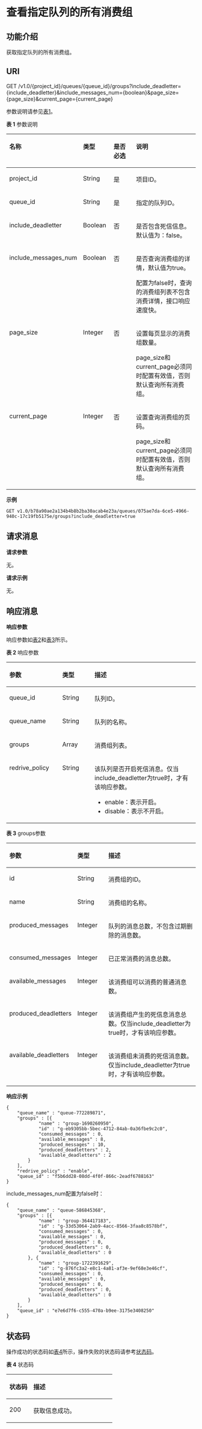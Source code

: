# 查看指定队列的所有消费组<a name="zh-cn_topic_0034672269"></a>

## 功能介绍<a name="section58427690"></a>

获取指定队列的所有消费组。

## URI<a name="section56087165"></a>

GET /v1.0/\{project\_id\}/queues/\{queue\_id\}/groups?include\_deadletter=\{include\_deadletter\}&include\_messages\_num=\{boolean\}&page\_size=\{page\_size\}&current\_page=\{current\_page\}

参数说明请参见[表1](#d0e1978)。

**表 1**  参数说明

<a name="d0e1978"></a>
<table><thead align="left"><tr id="row5992637"><th class="cellrowborder" valign="top" width="18%" id="mcps1.2.5.1.1"><p id="p15641626"><a name="p15641626"></a><a name="p15641626"></a>名称</p>
</th>
<th class="cellrowborder" valign="top" width="17%" id="mcps1.2.5.1.2"><p id="p59012183"><a name="p59012183"></a><a name="p59012183"></a>类型</p>
</th>
<th class="cellrowborder" valign="top" width="19%" id="mcps1.2.5.1.3"><p id="p647213801718"><a name="p647213801718"></a><a name="p647213801718"></a>是否必选</p>
</th>
<th class="cellrowborder" valign="top" width="46%" id="mcps1.2.5.1.4"><p id="p15257500"><a name="p15257500"></a><a name="p15257500"></a>说明</p>
</th>
</tr>
</thead>
<tbody><tr id="row27898002"><td class="cellrowborder" valign="top" width="18%" headers="mcps1.2.5.1.1 "><p id="p45145696"><a name="p45145696"></a><a name="p45145696"></a>project_id</p>
</td>
<td class="cellrowborder" valign="top" width="17%" headers="mcps1.2.5.1.2 "><p id="p32922799"><a name="p32922799"></a><a name="p32922799"></a>String</p>
</td>
<td class="cellrowborder" valign="top" width="19%" headers="mcps1.2.5.1.3 "><p id="p391918691718"><a name="p391918691718"></a><a name="p391918691718"></a>是</p>
</td>
<td class="cellrowborder" valign="top" width="46%" headers="mcps1.2.5.1.4 "><p id="p49501095"><a name="p49501095"></a><a name="p49501095"></a>项目ID。</p>
</td>
</tr>
<tr id="row42856673"><td class="cellrowborder" valign="top" width="18%" headers="mcps1.2.5.1.1 "><p id="p48838504"><a name="p48838504"></a><a name="p48838504"></a>queue_id</p>
</td>
<td class="cellrowborder" valign="top" width="17%" headers="mcps1.2.5.1.2 "><p id="p63604780"><a name="p63604780"></a><a name="p63604780"></a>String</p>
</td>
<td class="cellrowborder" valign="top" width="19%" headers="mcps1.2.5.1.3 "><p id="p496059171718"><a name="p496059171718"></a><a name="p496059171718"></a>是</p>
</td>
<td class="cellrowborder" valign="top" width="46%" headers="mcps1.2.5.1.4 "><p id="p51713556"><a name="p51713556"></a><a name="p51713556"></a>指定的队列ID。</p>
</td>
</tr>
<tr id="row22422372235"><td class="cellrowborder" valign="top" width="18%" headers="mcps1.2.5.1.1 "><p id="p5242153717236"><a name="p5242153717236"></a><a name="p5242153717236"></a>include_deadletter</p>
</td>
<td class="cellrowborder" valign="top" width="17%" headers="mcps1.2.5.1.2 "><p id="p124243782310"><a name="p124243782310"></a><a name="p124243782310"></a>Boolean</p>
</td>
<td class="cellrowborder" valign="top" width="19%" headers="mcps1.2.5.1.3 "><p id="p3242143752316"><a name="p3242143752316"></a><a name="p3242143752316"></a>否</p>
</td>
<td class="cellrowborder" valign="top" width="46%" headers="mcps1.2.5.1.4 "><p id="p164021862249"><a name="p164021862249"></a><a name="p164021862249"></a>是否包含死信信息。默认值为：false。</p>
</td>
</tr>
<tr id="row1722196112912"><td class="cellrowborder" valign="top" width="18%" headers="mcps1.2.5.1.1 "><p id="p1272276142917"><a name="p1272276142917"></a><a name="p1272276142917"></a>include_messages_num</p>
</td>
<td class="cellrowborder" valign="top" width="17%" headers="mcps1.2.5.1.2 "><p id="p672246162913"><a name="p672246162913"></a><a name="p672246162913"></a>Boolean</p>
</td>
<td class="cellrowborder" valign="top" width="19%" headers="mcps1.2.5.1.3 "><p id="p1072286122919"><a name="p1072286122919"></a><a name="p1072286122919"></a>否</p>
</td>
<td class="cellrowborder" valign="top" width="46%" headers="mcps1.2.5.1.4 "><p id="p1272226172910"><a name="p1272226172910"></a><a name="p1272226172910"></a>是否查询消费组的详情，默认值为true。</p>
<p id="p16101327124116"><a name="p16101327124116"></a><a name="p16101327124116"></a>配置为false时，查询的消费组列表不包含消费详情，接口响应速度快。</p>
</td>
</tr>
<tr id="row1972216192917"><td class="cellrowborder" valign="top" width="18%" headers="mcps1.2.5.1.1 "><p id="p17221665293"><a name="p17221665293"></a><a name="p17221665293"></a>page_size</p>
</td>
<td class="cellrowborder" valign="top" width="17%" headers="mcps1.2.5.1.2 "><p id="p47221622911"><a name="p47221622911"></a><a name="p47221622911"></a>Integer</p>
</td>
<td class="cellrowborder" valign="top" width="19%" headers="mcps1.2.5.1.3 "><p id="p5530796315"><a name="p5530796315"></a><a name="p5530796315"></a>否</p>
</td>
<td class="cellrowborder" valign="top" width="46%" headers="mcps1.2.5.1.4 "><p id="p137227612918"><a name="p137227612918"></a><a name="p137227612918"></a>设置每页显示的消费组数量。</p>
<p id="p16548726113916"><a name="p16548726113916"></a><a name="p16548726113916"></a>page_size和current_page必须同时配置有效值，否则默认查询所有消费组。</p>
</td>
</tr>
<tr id="row13722156192910"><td class="cellrowborder" valign="top" width="18%" headers="mcps1.2.5.1.1 "><p id="p1272216614292"><a name="p1272216614292"></a><a name="p1272216614292"></a>current_page</p>
</td>
<td class="cellrowborder" valign="top" width="17%" headers="mcps1.2.5.1.2 "><p id="p772216614291"><a name="p772216614291"></a><a name="p772216614291"></a>Integer</p>
</td>
<td class="cellrowborder" valign="top" width="19%" headers="mcps1.2.5.1.3 "><p id="p1153212913112"><a name="p1153212913112"></a><a name="p1153212913112"></a>否</p>
</td>
<td class="cellrowborder" valign="top" width="46%" headers="mcps1.2.5.1.4 "><p id="p10722146102916"><a name="p10722146102916"></a><a name="p10722146102916"></a>设置查询消费组的页码。</p>
<p id="p115682010124020"><a name="p115682010124020"></a><a name="p115682010124020"></a>page_size和current_page必须同时配置有效值，否则默认查询所有消费组。</p>
</td>
</tr>
</tbody>
</table>

**示例**

```
GET v1.0/b78a90ae2a134b4b8b2ba30acab4e23a/queues/075ae7da-6ce5-4966-940c-17c19fb5175e/groups?include_deadletter=true
```

## 请求消息<a name="section35022440"></a>

**请求参数**

无。

**请求示例**

无。

## 响应消息<a name="section46766508"></a>

**响应参数**

响应参数如[表2](#d0e2089)和[表3](#table6131701015544)所示。

**表 2**  响应参数

<a name="d0e2089"></a>
<table><thead align="left"><tr id="row37189853"><th class="cellrowborder" valign="top" width="28.000000000000004%" id="mcps1.2.4.1.1"><p id="p59588135"><a name="p59588135"></a><a name="p59588135"></a>参数</p>
</th>
<th class="cellrowborder" valign="top" width="17%" id="mcps1.2.4.1.2"><p id="p61909621"><a name="p61909621"></a><a name="p61909621"></a>类型</p>
</th>
<th class="cellrowborder" valign="top" width="55.00000000000001%" id="mcps1.2.4.1.3"><p id="p48623408"><a name="p48623408"></a><a name="p48623408"></a>描述</p>
</th>
</tr>
</thead>
<tbody><tr id="row46181951"><td class="cellrowborder" valign="top" width="28.000000000000004%" headers="mcps1.2.4.1.1 "><p id="p49750539"><a name="p49750539"></a><a name="p49750539"></a>queue_id</p>
</td>
<td class="cellrowborder" valign="top" width="17%" headers="mcps1.2.4.1.2 "><p id="p3261819"><a name="p3261819"></a><a name="p3261819"></a>String</p>
</td>
<td class="cellrowborder" valign="top" width="55.00000000000001%" headers="mcps1.2.4.1.3 "><p id="p62880759"><a name="p62880759"></a><a name="p62880759"></a>队列ID。</p>
</td>
</tr>
<tr id="row29055926"><td class="cellrowborder" valign="top" width="28.000000000000004%" headers="mcps1.2.4.1.1 "><p id="p4719792"><a name="p4719792"></a><a name="p4719792"></a>queue_name</p>
</td>
<td class="cellrowborder" valign="top" width="17%" headers="mcps1.2.4.1.2 "><p id="p46758891"><a name="p46758891"></a><a name="p46758891"></a>String</p>
</td>
<td class="cellrowborder" valign="top" width="55.00000000000001%" headers="mcps1.2.4.1.3 "><p id="p29373839"><a name="p29373839"></a><a name="p29373839"></a>队列的名称。</p>
</td>
</tr>
<tr id="row63037959"><td class="cellrowborder" valign="top" width="28.000000000000004%" headers="mcps1.2.4.1.1 "><p id="p5801050"><a name="p5801050"></a><a name="p5801050"></a>groups</p>
</td>
<td class="cellrowborder" valign="top" width="17%" headers="mcps1.2.4.1.2 "><p id="p32885552152316"><a name="p32885552152316"></a><a name="p32885552152316"></a>Array</p>
</td>
<td class="cellrowborder" valign="top" width="55.00000000000001%" headers="mcps1.2.4.1.3 "><p id="p46484021152316"><a name="p46484021152316"></a><a name="p46484021152316"></a>消费组列表。</p>
</td>
</tr>
<tr id="row01241210193812"><td class="cellrowborder" valign="top" width="28.000000000000004%" headers="mcps1.2.4.1.1 "><p id="p1126111016388"><a name="p1126111016388"></a><a name="p1126111016388"></a>redrive_policy</p>
</td>
<td class="cellrowborder" valign="top" width="17%" headers="mcps1.2.4.1.2 "><p id="p95526143913"><a name="p95526143913"></a><a name="p95526143913"></a>String</p>
</td>
<td class="cellrowborder" valign="top" width="55.00000000000001%" headers="mcps1.2.4.1.3 "><p id="p455261183913"><a name="p455261183913"></a><a name="p455261183913"></a>该队列是否开启死信消息。仅当include_deadletter为true时，才有该响应参数。</p>
<a name="ul185521014397"></a><a name="ul185521014397"></a><ul id="ul185521014397"><li>enable：表示开启。</li><li>disable：表示不开启。</li></ul>
</td>
</tr>
</tbody>
</table>

**表 3**  groups参数

<a name="table6131701015544"></a>
<table><thead align="left"><tr id="row1414270515544"><th class="cellrowborder" valign="top" width="27.88%" id="mcps1.2.4.1.1"><p id="p470844315544"><a name="p470844315544"></a><a name="p470844315544"></a>参数</p>
</th>
<th class="cellrowborder" valign="top" width="17.36%" id="mcps1.2.4.1.2"><p id="p4583962215544"><a name="p4583962215544"></a><a name="p4583962215544"></a>类型</p>
</th>
<th class="cellrowborder" valign="top" width="54.76%" id="mcps1.2.4.1.3"><p id="p2202191415544"><a name="p2202191415544"></a><a name="p2202191415544"></a>描述</p>
</th>
</tr>
</thead>
<tbody><tr id="row4419434315544"><td class="cellrowborder" valign="top" width="27.88%" headers="mcps1.2.4.1.1 "><p id="p2297201515544"><a name="p2297201515544"></a><a name="p2297201515544"></a>id</p>
</td>
<td class="cellrowborder" valign="top" width="17.36%" headers="mcps1.2.4.1.2 "><p id="p4879390315544"><a name="p4879390315544"></a><a name="p4879390315544"></a>String</p>
</td>
<td class="cellrowborder" valign="top" width="54.76%" headers="mcps1.2.4.1.3 "><p id="p5999208015544"><a name="p5999208015544"></a><a name="p5999208015544"></a>消费组的ID。</p>
</td>
</tr>
<tr id="row305781215544"><td class="cellrowborder" valign="top" width="27.88%" headers="mcps1.2.4.1.1 "><p id="p4635623315544"><a name="p4635623315544"></a><a name="p4635623315544"></a>name</p>
</td>
<td class="cellrowborder" valign="top" width="17.36%" headers="mcps1.2.4.1.2 "><p id="p6386737815544"><a name="p6386737815544"></a><a name="p6386737815544"></a>String</p>
</td>
<td class="cellrowborder" valign="top" width="54.76%" headers="mcps1.2.4.1.3 "><p id="p587512815544"><a name="p587512815544"></a><a name="p587512815544"></a>消费组的名称。</p>
</td>
</tr>
<tr id="row5287615315544"><td class="cellrowborder" valign="top" width="27.88%" headers="mcps1.2.4.1.1 "><p id="p5510997215544"><a name="p5510997215544"></a><a name="p5510997215544"></a>produced_messages</p>
</td>
<td class="cellrowborder" valign="top" width="17.36%" headers="mcps1.2.4.1.2 "><p id="p3472275215544"><a name="p3472275215544"></a><a name="p3472275215544"></a>Integer</p>
</td>
<td class="cellrowborder" valign="top" width="54.76%" headers="mcps1.2.4.1.3 "><p id="p6107952415544"><a name="p6107952415544"></a><a name="p6107952415544"></a>队列的消息总数，不包含过期删除的消息数。</p>
</td>
</tr>
<tr id="row1284481115544"><td class="cellrowborder" valign="top" width="27.88%" headers="mcps1.2.4.1.1 "><p id="p3379679115544"><a name="p3379679115544"></a><a name="p3379679115544"></a>consumed_messages</p>
</td>
<td class="cellrowborder" valign="top" width="17.36%" headers="mcps1.2.4.1.2 "><p id="p5318558415544"><a name="p5318558415544"></a><a name="p5318558415544"></a>Integer</p>
</td>
<td class="cellrowborder" valign="top" width="54.76%" headers="mcps1.2.4.1.3 "><p id="p1306505315544"><a name="p1306505315544"></a><a name="p1306505315544"></a>已正常消费的消息总数。</p>
</td>
</tr>
<tr id="row5047661915544"><td class="cellrowborder" valign="top" width="27.88%" headers="mcps1.2.4.1.1 "><p id="p6207433815544"><a name="p6207433815544"></a><a name="p6207433815544"></a>available_messages</p>
</td>
<td class="cellrowborder" valign="top" width="17.36%" headers="mcps1.2.4.1.2 "><p id="p6196547315544"><a name="p6196547315544"></a><a name="p6196547315544"></a>Integer</p>
</td>
<td class="cellrowborder" valign="top" width="54.76%" headers="mcps1.2.4.1.3 "><p id="p5314744115544"><a name="p5314744115544"></a><a name="p5314744115544"></a>该消费组可以消费的普通消息数。</p>
</td>
</tr>
<tr id="row265512810599"><td class="cellrowborder" valign="top" width="27.88%" headers="mcps1.2.4.1.1 "><p id="p1991510439591"><a name="p1991510439591"></a><a name="p1991510439591"></a>produced_deadletters</p>
</td>
<td class="cellrowborder" valign="top" width="17.36%" headers="mcps1.2.4.1.2 "><p id="p16915164312596"><a name="p16915164312596"></a><a name="p16915164312596"></a>Integer</p>
</td>
<td class="cellrowborder" valign="top" width="54.76%" headers="mcps1.2.4.1.3 "><p id="p17915124335920"><a name="p17915124335920"></a><a name="p17915124335920"></a>该消费组产生的死信息消息总数。仅当include_deadletter为true时，才有该响应参数。</p>
</td>
</tr>
<tr id="row11747103305914"><td class="cellrowborder" valign="top" width="27.88%" headers="mcps1.2.4.1.1 "><p id="p10915124365912"><a name="p10915124365912"></a><a name="p10915124365912"></a>available_deadletters</p>
</td>
<td class="cellrowborder" valign="top" width="17.36%" headers="mcps1.2.4.1.2 "><p id="p591614385917"><a name="p591614385917"></a><a name="p591614385917"></a>Integer</p>
</td>
<td class="cellrowborder" valign="top" width="54.76%" headers="mcps1.2.4.1.3 "><p id="p091614375914"><a name="p091614375914"></a><a name="p091614375914"></a>该消费组未消费的死信消息数。仅当include_deadletter为true时，才有该响应参数。</p>
</td>
</tr>
</tbody>
</table>

**响应示例**

```
{
    "queue_name" : "queue-772289871",
    "groups" : [{
            "name" : "group-1690260950",
            "id" : "g-eb9305bb-5bec-4712-84ab-0a36fbe9c2c0",
            "consumed_messages" : 0,
            "available_messages" : 8,
            "produced_messages" : 10,
            "produced_deadletters" : 2,
            "available_deadletters" : 2
        }
    ],
    "redrive_policy" : "enable",
    "queue_id" : "f5b6dd28-08dd-4f0f-866c-2eadf6788163"
}
```

include\_messages\_num配置为false时：

```
{
    "queue_name" : "queue-586845368",
    "groups" : [{
            "name" : "group-364417183",
            "id" : "g-33d53064-2ab9-4acc-8566-3faa8c8578bf",
            "consumed_messages" : 0,
            "available_messages" : 0,
            "produced_messages" : 0,
            "produced_deadletters" : 0,
            "available_deadletters" : 0
        }, {
            "name" : "group-1722391629",
            "id" : "g-876fc3a2-e8c1-4a81-af3e-9ef68e3e46cf",
            "consumed_messages" : 0,
            "available_messages" : 0,
            "produced_messages" : 0,
            "produced_deadletters" : 0,
            "available_deadletters" : 0
        }
    ],
    "queue_id" : "e7e6d7f6-c555-470a-b9ee-3175e3408250"
}
```

## 状态码<a name="section18245395"></a>

操作成功的状态码如[表4](#d0e2143)所示，操作失败的状态码请参考[状态码](状态码.md)。

**表 4**  状态码

<a name="d0e2143"></a>
<table><thead align="left"><tr id="row46146710"><th class="cellrowborder" valign="top" width="22.74%" id="mcps1.2.3.1.1"><p id="p46896054"><a name="p46896054"></a><a name="p46896054"></a>状态码</p>
</th>
<th class="cellrowborder" valign="top" width="77.25999999999999%" id="mcps1.2.3.1.2"><p id="p40484047"><a name="p40484047"></a><a name="p40484047"></a>描述</p>
</th>
</tr>
</thead>
<tbody><tr id="row57982344"><td class="cellrowborder" valign="top" width="22.74%" headers="mcps1.2.3.1.1 "><p id="p66058249"><a name="p66058249"></a><a name="p66058249"></a>200</p>
</td>
<td class="cellrowborder" valign="top" width="77.25999999999999%" headers="mcps1.2.3.1.2 "><p id="p49117947"><a name="p49117947"></a><a name="p49117947"></a>获取信息成功。</p>
</td>
</tr>
</tbody>
</table>

